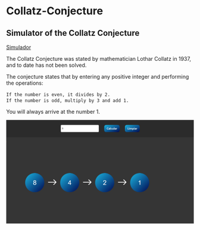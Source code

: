# Collatz-Conjecture

## Simulator of the Collatz Conjecture 

[Simulador](https://rubenfern.github.io/Collatz-Conjecture/)

The Collatz Conjecture was stated by mathematician Lothar Collatz in 1937, and to date has not been solved.

The conjecture states that by entering any positive integer and performing the operations:

```
If the number is even, it divides by 2.
If the number is odd, multiply by 3 and add 1.
```

You will always arrive at the number 1.

![Image Web](img/image-web.png)